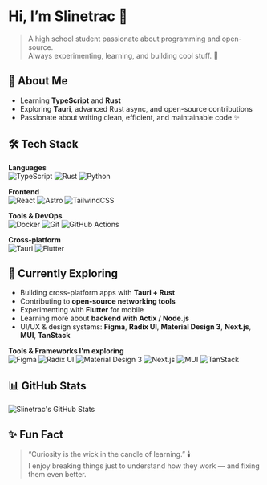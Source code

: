 # Hi, I’m Slinetrac 👋

> A high school student passionate about programming and open-source.  
> Always experimenting, learning, and building cool stuff. 🚀


## 🌱 About Me
- Learning **TypeScript** and **Rust**  
- Exploring **Tauri**, advanced Rust async, and open-source contributions  
- Passionate about writing clean, efficient, and maintainable code ✨  


## 🛠 Tech Stack

**Languages**  
![TypeScript](https://img.shields.io/badge/TypeScript-3178C6?style=for-the-badge&logo=typescript&logoColor=white)
![Rust](https://img.shields.io/badge/Rust-000000?style=for-the-badge&logo=rust&logoColor=white)
![Python](https://img.shields.io/badge/Python-3776AB?style=for-the-badge&logo=python&logoColor=white)

**Frontend**  
![React](https://img.shields.io/badge/React-61DAFB?style=for-the-badge&logo=react&logoColor=black)
![Astro](https://img.shields.io/badge/Astro-FF5F01?style=for-the-badge&logo=astro&logoColor=white)
![TailwindCSS](https://img.shields.io/badge/Tailwind-06B6D4?style=for-the-badge&logo=tailwindcss&logoColor=white)

**Tools & DevOps**  
![Docker](https://img.shields.io/badge/Docker-2496ED?style=for-the-badge&logo=docker&logoColor=white)
![Git](https://img.shields.io/badge/Git-F05032?style=for-the-badge&logo=git&logoColor=white)
![GitHub Actions](https://img.shields.io/badge/GitHub_Actions-2088FF?style=for-the-badge&logo=github-actions&logoColor=white)

**Cross-platform**  
![Tauri](https://img.shields.io/badge/Tauri-FFC131?style=for-the-badge&logo=tauri&logoColor=black)
![Flutter](https://img.shields.io/badge/Flutter-02569B?style=for-the-badge&logo=flutter&logoColor=white)


## 🚀 Currently Exploring
- Building cross-platform apps with **Tauri + Rust**  
- Contributing to **open-source networking tools**  
- Experimenting with **Flutter** for mobile  
- Learning more about **backend with Actix / Node.js**  
- UI/UX & design systems: **Figma**, **Radix UI**, **Material Design 3**, **Next.js**, **MUI**, **TanStack**  

**Tools & Frameworks I'm exploring**  
![Figma](https://img.shields.io/badge/Figma-F24E1E?style=for-the-badge&logo=figma&logoColor=white)
![Radix UI](https://img.shields.io/badge/Radix_UI-161618?style=for-the-badge&logo=radix-ui&logoColor=white)
![Material Design 3](https://img.shields.io/badge/Material_Design_3-757575?style=for-the-badge&logo=materialdesign&logoColor=white)
![Next.js](https://img.shields.io/badge/Next.js-000000?style=for-the-badge&logo=nextdotjs&logoColor=white)
![MUI](https://img.shields.io/badge/MUI-007FFF?style=for-the-badge&logo=mui&logoColor=white)
![TanStack](https://img.shields.io/badge/TanStack-FF4154?style=for-the-badge&logo=reactquery&logoColor=white)


## 📊 GitHub Stats
![Slinetrac's GitHub Stats](https://github-readme-stats.vercel.app/api?username=Slinetrac&show_icons=true&theme=tokyonight&hide_border=true&count_private=true)  


## ✨ Fun Fact
> “Curiosity is the wick in the candle of learning.” 🕯️  
I enjoy breaking things just to understand how they work — and fixing them even better.
